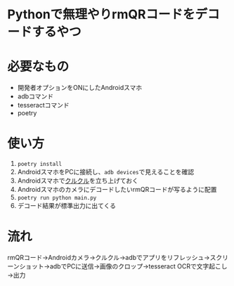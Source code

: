 # Pythonで無理やりrmQRコードをデコードするやつ

# 必要なもの

- 開発者オプションをONにしたAndroidスマホ
- adbコマンド
- tesseractコマンド
- poetry

# 使い方

1. `poetry install`
2. AndroidスマホをPCに接続し、`adb devices`で見えることを確認
3. Androidスマホで[クルクル](https://play.google.com/store/apps/details?id=com.arara.q)を立ち上げておく
4. AndroidスマホのカメラにデコードしたいrmQRコードが写るように配置
5. `poetry run python main.py`
6. デコード結果が標準出力に出てくる

# 流れ

rmQRコード→Androidカメラ→クルクル→adbでアプリをリフレッシュ→スクリーンショット→adbでPCに送信→画像のクロップ→tesseract OCRで文字起こし→出力
